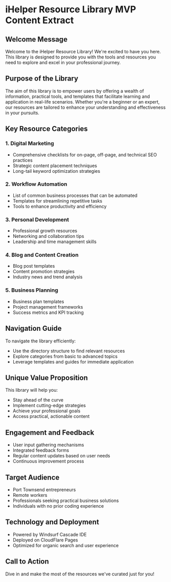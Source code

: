 # iHelper Resource Library MVP Content Extract

## Welcome Message
Welcome to the iHelper Resource Library! We're excited to have you here. This library is designed to provide you with the tools and resources you need to explore and excel in your professional journey.

## Purpose of the Library
The aim of this library is to empower users by offering a wealth of information, practical tools, and templates that facilitate learning and application in real-life scenarios. Whether you're a beginner or an expert, our resources are tailored to enhance your understanding and effectiveness in your pursuits.

## Key Resource Categories

### 1. Digital Marketing
- Comprehensive checklists for on-page, off-page, and technical SEO practices
- Strategic content placement techniques
- Long-tail keyword optimization strategies

### 2. Workflow Automation
- List of common business processes that can be automated
- Templates for streamlining repetitive tasks
- Tools to enhance productivity and efficiency

### 3. Personal Development
- Professional growth resources
- Networking and collaboration tips
- Leadership and time management skills

### 4. Blog and Content Creation
- Blog post templates
- Content promotion strategies
- Industry news and trend analysis

### 5. Business Planning
- Business plan templates
- Project management frameworks
- Success metrics and KPI tracking

## Navigation Guide
To navigate the library efficiently:
- Use the directory structure to find relevant resources
- Explore categories from basic to advanced topics
- Leverage templates and guides for immediate application

## Unique Value Proposition
This library will help you:
- Stay ahead of the curve
- Implement cutting-edge strategies
- Achieve your professional goals
- Access practical, actionable content

## Engagement and Feedback
- User input gathering mechanisms
- Integrated feedback forms
- Regular content updates based on user needs
- Continuous improvement process

## Target Audience
- Port Townsend entrepreneurs
- Remote workers
- Professionals seeking practical business solutions
- Individuals with no prior coding experience

## Technology and Deployment
- Powered by Windsurf Cascade IDE
- Deployed on CloudFlare Pages
- Optimized for organic search and user experience

## Call to Action
Dive in and make the most of the resources we've curated just for you!
